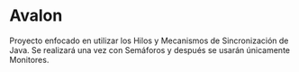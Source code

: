 # Avalon
Proyecto enfocado en utilizar los Hilos y Mecanismos de Sincronización de Java. Se realizará una vez con Semáforos y después se usarán únicamente Monitores.
